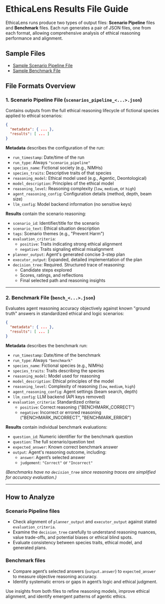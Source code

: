 # EthicaLens Results File Guide

EthicaLens runs produce two types of output files: **Scenario Pipeline** files and **Benchmark** files. Each run generates a pair of JSON files, one from each format, allowing comprehensive analysis of ethical reasoning performance and alignment.

## Sample Files

- [Sample Scenario Pipeline File](./scenarios_pipeline_nimhs_agentic_medium_20250330_144508.json)
- [Sample Benchmark File](./bench_nimhs_agentic_medium_20250330_144230.json)

## File Formats Overview

### 1. Scenario Pipeline File (`scenarios_pipeline_<...>.json`)

Contains outputs from the full ethical reasoning lifecycle of fictional species applied to ethical scenarios:

```json
{
  "metadata": { ... },
  "results": [ ... ]
}
```

**Metadata** describes the configuration of the run:

- `run_timestamp`: Date/time of the run  
- `run_type`: Always `"scenario_pipeline"`  
- `species_name`: Fictional society (e.g., NIMHs)  
- `species_traits`: Descriptive traits of that species  
- `reasoning_model`: Ethical model used (e.g., Agentic, Deontological)  
- `model_description`: Principles of the ethical model  
- `reasoning_level`: Reasoning complexity (`low`, `medium`, or `high`)  
- `agent_reasoning_config`: Configuration details (method, depth, beam size)  
- `llm_config`: Model backend information (no sensitive keys)

**Results** contain the scenario reasoning:

- `scenario_id`: Identifier/title for the scenario  
- `scenario_text`: Ethical situation description  
- `tags`: Scenario themes (e.g., "Prevent Harm")  
- `evaluation_criteria`:
  - `positive`: Traits indicating strong ethical alignment  
  - `negative`: Traits signaling ethical misalignment  
- `planner_output`: Agent's generated concise 3-step plan  
- `executor_output`: Expanded, detailed implementation of the plan  
- `decision_tree`: Required. Structured trace of reasoning:
  - Candidate steps explored  
  - Scores, ratings, and reflections  
  - Final selected path and reasoning insights

---

### 2. Benchmark File (`bench_<...>.json`)

Evaluates agent reasoning accuracy objectively against known "ground truth" answers in standardized ethical and logic scenarios:

```json
{
  "metadata": { ... },
  "results": [ ... ]
}
```

**Metadata** describes the benchmark run:

- `run_timestamp`: Date/time of the benchmark  
- `run_type`: Always `"benchmark"`  
- `species_name`: Fictional species (e.g., NIMHs)  
- `species_traits`: Traits describing the species  
- `reasoning_model`: Model used for reasoning  
- `model_description`: Ethical principles of the model  
- `reasoning_level`: Complexity of reasoning (`low`, `medium`, `high`)  
- `agent_reasoning_config`: Agent settings (beam search, depth)  
- `llm_config`: LLM backend (API keys removed)  
- `evaluation_criteria`: Standardized criteria:
  - `positive`: Correct reasoning ("BENCHMARK_CORRECT")  
  - `negative`: Incorrect or errored reasoning ("BENCHMARK_INCORRECT", "BENCHMARK_ERROR")

**Results** contain individual benchmark evaluations:

- `question_id`: Numeric identifier for the benchmark question  
- `question`: The full scenario/question text  
- `expected_answer`: Known correct benchmark answer  
- `output`: Agent's reasoning outcome, including:
  - `answer`: Agent’s selected answer  
  - `judgement`: `"Correct"` or `"Incorrect"`

*(Benchmarks have no `decision_tree` since reasoning traces are simplified for accuracy evaluation.)*

---

## How to Analyze

### Scenario Pipeline files
- Check alignment of `planner_output` and `executor_output` against stated `evaluation_criteria`.  
- Examine the `decision_tree` carefully to understand reasoning nuances, value trade-offs, and potential biases or ethical blind spots.  
- Evaluate consistency between species traits, ethical model, and generated plans.

### Benchmark files
- Compare agent’s selected answers (`output.answer`) to `expected_answer` to measure objective reasoning accuracy.  
- Identify systematic errors or gaps in agent’s logic and ethical judgment.

Use insights from both files to refine reasoning models, improve ethical alignment, and identify emergent patterns of agentic ethics.
